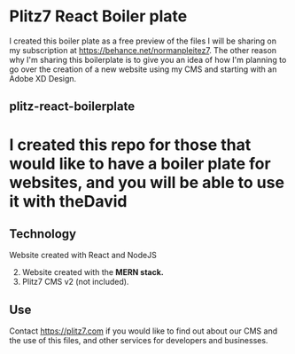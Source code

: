 # Plitz7 React Boiler plate

I created this boiler plate as a free preview of the files I will be sharing on my subscription at https://behance.net/normanpleitez7.
The other reason why I'm sharing this boilerplate is to give you an idea of how I'm planning to go over the creation of a new website using my CMS and starting with an Adobe XD Design.

## plitz-react-boilerplate

# I created this repo for those that would like to have a boiler plate for websites, and you will be able to use it with theDavid

## Technology

Website created with React and NodeJS

2. Website created with the **MERN stack.**
3. Plitz7 CMS v2 (not included).

## Use

Contact https://plitz7.com if you would like to find out about our CMS and the use of this files, and other services for developers and businesses.
